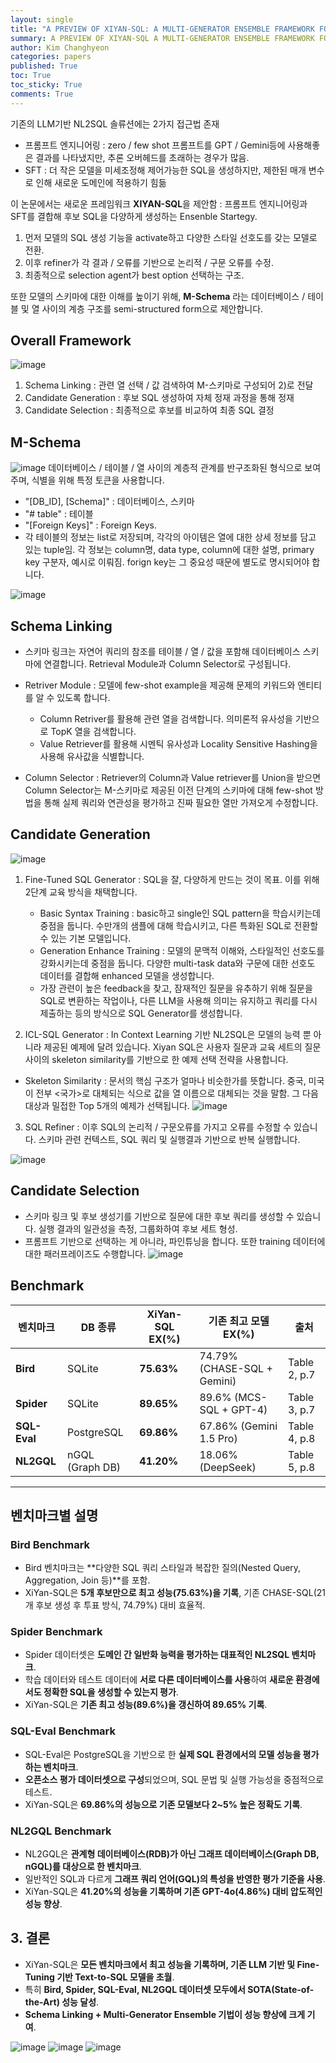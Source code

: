```yaml
---
layout: single
title: "A PREVIEW OF XIYAN-SQL: A MULTI-GENERATOR ENSEMBLE FRAMEWORK FOR TEXT-TO-SQL 리뷰"
summary: A PREVIEW OF XIYAN-SQL A MULTI-GENERATOR ENSEMBLE FRAMEWORK FOR TEXT-TO-SQL 리뷰
author: Kim Changhyeon
categories: papers
published: True
toc: True
toc_sticky: True
comments: True
---
```


기존의 LLM기반 NL2SQL 솔류션에는 2가지 접근법 존재
  - 프롬프트 엔지니어링 : zero / few shot 프롬프트를 GPT / Gemini등에 사용해좋은 결과를 나타냈지만, 추론 오버헤드를 초래하는 경우가 많음.
  - SFT : 더 작은 모델을 미세조정해 제어가능한 SQL을 생성하지만, 제한된 매개 변수로 인해 새로운 도메인에 적용하기 힘듦

 이 논문에서는 새로운 프레임워크 **XIYAN-SQL**을 제안함 : 프롬프트 엔지니어링과 SFT를 결합해 후보 SQL을 다양하게 생성하는 Ensenble Startegy. 

 1. 먼저 모델의 SQL 생성 기능을 activate하고 다양한 스타일 선호도를 갖는 모델로 전환.
 2. 이후 refiner가 각 결과 / 오류를 기반으로 논리적 / 구문 오류를 수정.
 3. 최종적으로 selection agent가 best option 선택하는 구조.

 또한 모델의 스키마에 대한 이해를 높이기 위해, **M-Schema** 라는 데이터베이스 / 테이블 및 열 사이의 계층 구조를 semi-structured form으로 제안합니다.

## Overall Framework
![image](https://github.com/user-attachments/assets/0fe8c296-984e-4091-b5d9-2867becd06f6)
1. Schema Linking : 관련 열 선택 / 값 검색하여 M-스키마로 구성되어 2)로 전달
2. Candidate Generation :  후보 SQL 생성하여 자체 정재 과정을 통해 정재
3. Candidate Selection : 최종적으로 후보를 비교하여 최종 SQL 결정

## M-Schema
![image](https://github.com/user-attachments/assets/1f17031e-23b2-4a57-b441-1a70b33b5833)
데이터베이스 / 테이블 / 열 사이의 계층적 관계를 반구조화된 형식으로 보여주며, 식별을 위해 특정 토큰을 사용합니다.
- "[DB_ID], [Schema]" : 데이터베이스, 스키마
- "# table" : 테이블
- "[Foreign Keys]" : Foreign Keys.
- 각 테이블의 정보는 list로 저장되며, 각각의 아이템은 열에 대한 상세 정보를 담고 있는 tuple임. 각 정보는 column명, data type, column에 대한 설명, primary key 구분자, 예시로 이뤄짐. forign key는 그 중요성 때문에 별도로 명시되어야 합니다.
  
![image](https://github.com/user-attachments/assets/71dd6a7b-6d85-4905-9285-64e184a72c48)

## Schema Linking
- 스키마 링크는 자연어 쿼리의 참조를 테이블 / 열 / 값을 포함해 데이터베이스 스키마에 연결합니다. Retrieval Module과 Column Selector로 구성됩니다.
- Retriver Module : 모델에 few-shot example을 제공해 문제의 키워드와 엔티티를 알 수 있도록 합니다.
    - Column Retriver를 활용해 관련 열을 검색합니다. 의미론적 유사성을 기반으로 TopK 열을 검색합니다.
    - Value Retriever를 활용해 시멘틱 유사성과 Locality Sensitive Hashing을 사용해 유사값을 식별합니다.
      
- Column Selector : Retriever의 Column과 Value retriever를 Union을 받으면 Column Selector는 M-스키마로 제공된 이전 단계의 스키마에 대해 few-shot 방법을 통해 실제 쿼리와 연관성을 평가하고 진짜 필요한 열만 가져오게 수정합니다.

## Candidate Generation 
![image](https://github.com/user-attachments/assets/40fcc374-8984-4eef-8478-6c6163021cc0)
1. Fine-Tuned SQL Generator : SQL을 잘, 다양하게 만드는 것이 목표. 이를 위해 2단계 교육 방식을 채택합니다.
    - Basic Syntax Training : basic하고 single인 SQL pattern을 학습시키는데 중점을 둡니다. 수만개의 샘플에 대해 학습시키고, 다른 특화된 SQL로 전환할 수 있는 기본 모델입니다.
    - Generation Enhance Training : 모델의 문맥적 이해와, 스타일적인 선호도를 강화시키는데 중점을 둡니다. 다양한 multi-task data와 구문에 대한 선호도 데이터를 결합해 enhanced 모델을 생성합니다.
    - 가장 관련이 높은 feedback을 찾고, 잠재적인 질문을 유추하기 위해 질문을 SQL로 변환하는 작업이나, 다른 LLM을 사용해 의미는 유지하고 쿼리를 다시 제출하는 등의 방식으로 SQL Generator를 생성합니다.

2. ICL-SQL Generator : In Context Learning 기반 NL2SQL은 모델의 능력 뿐 아니라 제공된 예제에 달려 있습니다. Xiyan SQL은 사용자 질문과 교육 세트의 질문 사이의 skeleton similarity를 기반으로 한 예제 선택 전략을 사용합니다.
  - Skeleton Similarity : 문서의 핵심 구조가 얼마나 비슷한가를 뜻합니다. 중국, 미국이 전부 <국가>로 대체되는 식으로 값을 열 이름으로 대체되는 것을 말함. 그 다음 대상과 밀접한 Top 5개의 예제가 선택됩니다.
    ![image](https://github.com/user-attachments/assets/d779d7d3-3d02-43a7-bdac-70731e74366c)


3. SQL Refiner : 이후 SQL의 논리적 / 구문오류를 가지고 오류를 수정할 수 있습니다. 스키마 관련 컨텍스트, SQL 쿼리 및 실행결과 기반으로 반복 실행합니다.
   
![image](https://github.com/user-attachments/assets/01556bd8-9338-4b18-9702-9ac128f73fc4)


## Candidate Selection
- 스키마 링크 및 후보 생성기를 기반으로 질문에 대한 후보 쿼리를 생성할 수 있습니다. 실행 결과의 일관성을 측정, 그룹화하여 후보 세트 형성.
- 프롬프트 기반으로 선택하는 게 아니라, 파인튜닝을 합니다. 또한 training 데이터에 대한 패러프레이즈도 수행합니다.
![image](https://github.com/user-attachments/assets/28763e5c-7766-4765-8a46-3903c5844a42)

## Benchmark

| **벤치마크** | **DB 종류** | **XiYan-SQL EX(%)** | **기존 최고 모델 EX(%)** | **출처** |
|-------------|-----------|------------------|------------------|--------|
| **Bird** | SQLite | **75.63%** | 74.79% (CHASE-SQL + Gemini) | Table 2, p.7 |
| **Spider** | SQLite | **89.65%** | 89.6% (MCS-SQL + GPT-4) | Table 3, p.7 |
| **SQL-Eval** | PostgreSQL | **69.86%** | 67.86% (Gemini 1.5 Pro) | Table 4, p.8 |
| **NL2GQL** | nGQL (Graph DB) | **41.20%** | 18.06% (DeepSeek) | Table 5, p.8 |

---

## 벤치마크별 설명

### Bird Benchmark
  - Bird 벤치마크는 **다양한 SQL 쿼리 스타일과 복잡한 질의(Nested Query, Aggregation, Join 등)**를 포함.
  - XiYan-SQL은 **5개 후보만으로 최고 성능(75.63%)을 기록**, 기존 CHASE-SQL(21개 후보 생성 후 투표 방식, 74.79%) 대비 효율적.

###  Spider Benchmark
  - Spider 데이터셋은 **도메인 간 일반화 능력을 평가하는 대표적인 NL2SQL 벤치마크**.
  - 학습 데이터와 테스트 데이터에 **서로 다른 데이터베이스를 사용**하여 **새로운 환경에서도 정확한 SQL을 생성할 수 있는지 평가**.
  - XiYan-SQL은 **기존 최고 성능(89.6%)을 갱신하여 89.65% 기록**.

### SQL-Eval Benchmark
  - SQL-Eval은 PostgreSQL을 기반으로 한 **실제 SQL 환경에서의 모델 성능을 평가하는 벤치마크**.
  - **오픈소스 평가 데이터셋으로 구성**되었으며, SQL 문법 및 실행 가능성을 중점적으로 테스트.
  - XiYan-SQL은 **69.86%의 성능으로 기존 모델보다 2~5% 높은 정확도 기록**.

### NL2GQL Benchmark
  - NL2GQL은 **관계형 데이터베이스(RDB)가 아닌 그래프 데이터베이스(Graph DB, nGQL)를 대상으로 한 벤치마크**.
  - 일반적인 SQL과 다르게 **그래프 쿼리 언어(GQL)의 특성을 반영한 평가 기준을 사용**.
  - XiYan-SQL은 **41.20%의 성능을 기록하며 기존 GPT-4o(4.86%) 대비 압도적인 성능 향상**.

## **3. 결론**
- XiYan-SQL은 **모든 벤치마크에서 최고 성능을 기록하며, 기존 LLM 기반 및 Fine-Tuning 기반 Text-to-SQL 모델을 초월**.
- 특히 **Bird, Spider, SQL-Eval, NL2GQL 데이터셋 모두에서 SOTA(State-of-the-Art) 성능 달성**.
- **Schema Linking + Multi-Generator Ensemble 기법이 성능 향상에 크게 기여**.

![image](https://github.com/user-attachments/assets/4d5c4f93-83c7-4c04-b43b-8907027d9eb2)
![image](https://github.com/user-attachments/assets/95d8ec40-b9af-4ca3-b381-a097b2b4adff)
![image](https://github.com/user-attachments/assets/12fe5af1-070a-4e7d-b397-01f9c59f9eff)
